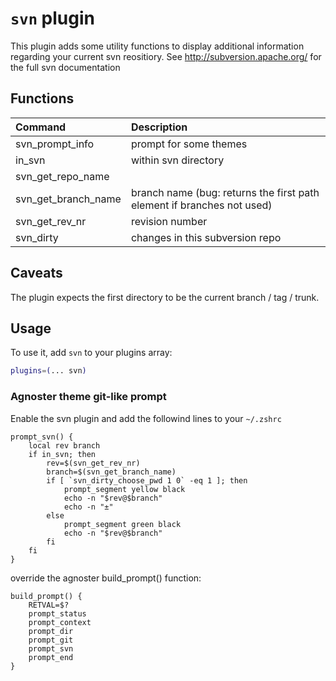 # `svn` plugin

This plugin adds some utility functions to display additional information regarding your current svn reositiory. See http://subversion.apache.org/ for the full svn documentation

## Functions

| Command                | Description                             |
|:-----------------------|:----------------------------------------|
|svn_prompt_info         | prompt for some themes                  |
|in_svn                  | within svn directory                    |
|svn_get_repo_name       |                                         |
|svn_get_branch_name     | branch name (bug: returns the first path element if branches not used) |
|svn_get_rev_nr          | revision number                         |
|svn_dirty               | changes in this subversion repo         |

## Caveats

The plugin expects the first directory to be the current branch / tag / trunk.

## Usage

To use it, add `svn` to your plugins array:
```sh
plugins=(... svn)
```

### Agnoster theme git-like prompt

Enable the svn plugin and add the followind lines to your ```~/.zshrc```

```shell
prompt_svn() {
    local rev branch
    if in_svn; then
        rev=$(svn_get_rev_nr)
        branch=$(svn_get_branch_name)
        if [ `svn_dirty_choose_pwd 1 0` -eq 1 ]; then
            prompt_segment yellow black
            echo -n "$rev@$branch"
            echo -n "±"
        else
            prompt_segment green black
            echo -n "$rev@$branch"
        fi
    fi
}
```

override the agnoster build_prompt() function:

```shell
build_prompt() {
    RETVAL=$?
    prompt_status
    prompt_context
    prompt_dir
    prompt_git
    prompt_svn
    prompt_end
}
```

